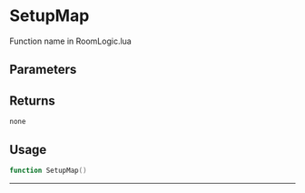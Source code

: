 # SetupMap
Function name in RoomLogic.lua
## Parameters

## Returns
`none`
## Usage
```lua
function SetupMap()
```
---
